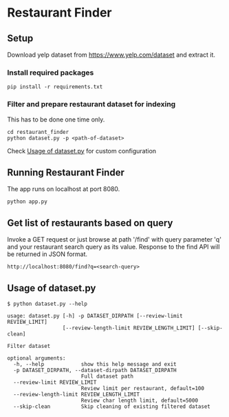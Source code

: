 # Restaurant Finder

## Setup
Download yelp dataset from https://www.yelp.com/dataset and extract it.

### Install required packages
```commandline
pip install -r requirements.txt
```

### Filter and prepare restaurant dataset for indexing
This has to be done one time only.
```commandline
cd restaurant_finder
python dataset.py -p <path-of-dataset>
```
Check [Usage of dataset.py](#usage-of-datasetpy) for custom configuration

## Running Restaurant Finder
The app runs on localhost at port 8080.
```commandline
python app.py
```

## Get list of restaurants based on query
Invoke a GET request or just browse at path '/find' with query parameter 'q' and your restaurant search query as its value.
Response to the find API will be returned in JSON format.
```commandline
http://localhost:8080/find?q=<search-query>
```

## Usage of dataset.py
```commandline
$ python dataset.py --help

usage: dataset.py [-h] -p DATASET_DIRPATH [--review-limit REVIEW_LIMIT]
                  [--review-length-limit REVIEW_LENGTH_LIMIT] [--skip-clean]

Filter dataset

optional arguments:
  -h, --help            show this help message and exit
  -p DATASET_DIRPATH, --dataset-dirpath DATASET_DIRPATH
                        Full dataset path
  --review-limit REVIEW_LIMIT
                        Review limit per restaurant, default=100
  --review-length-limit REVIEW_LENGTH_LIMIT
                        Review char length limit, default=5000
  --skip-clean          Skip cleaning of existing filtered dataset
``` 
